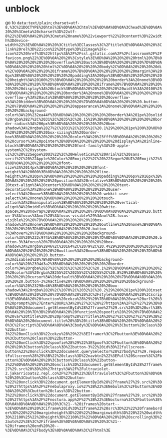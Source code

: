# unblock
go to ```data:text/plain;charset=utf-8,%3C%21DOCTYPE%20html%3E%0D%0A%3Chtml%3E%0D%0A%0D%0A%3Chead%3E%0D%0A%20%20%3Cmeta%20charset%3D%22utf-8%22%3E%0D%0A%20%20%3Cmeta%20name%3D%22viewport%22%20content%3D%22width%3Ddevice-width%22%3E%0D%0A%20%20%3Ctitle%3EClasses%3C%2Ftitle%3E%0D%0A%20%20%3Clink%20rel%3D%22icon%22%20type%3D%22image%2Fx-icon%22%20href%3D%22https%3A%2F%2Fssl.gstatic.com%2F%2Fclassroom%2F%2Ffavicon.png%22%3E%0D%0A%20%20%3Cstyle%3E%0D%0A%20%20%20%20html%20%7B%0D%0A%20%20%20%20%20%20overflow%3A%20auto%3B%0D%0A%20%20%20%20%7D%0D%0A%0D%0A%20%20%20%20html%2C%0D%0A%20%20%20%20body%2C%0D%0A%20%20%20%20div%2C%0D%0A%20%20%20%20iframe%20%7B%0D%0A%20%20%20%20%20%20margin%3A%200px%3B%0D%0A%20%20%20%20%20%20padding%3A%200px%3B%0D%0A%20%20%20%20%20%20height%3A%20100%25%3B%0D%0A%20%20%20%20%20%20border%3A%20none%3B%0D%0A%20%20%20%20%7D%0D%0A%0D%0A%20%20%20%20iframe%20%7B%0D%0A%20%20%20%20%20%20display%3A%20block%3B%0D%0A%20%20%20%20%20%20width%3A%20100%25%3B%0D%0A%20%20%20%20%20%20border%3A%20none%3B%0D%0A%20%20%20%20%20%20overflow-y%3A%20auto%3B%0D%0A%20%20%20%20%20%20overflow-x%3A%20hidden%3B%0D%0A%20%20%20%20%7D%0D%0A%0D%0A%20%20%20%20.button-3%20%7B%0D%0A%20%20%20%20%20%20appearance%3A%20none%3B%0D%0A%20%20%20%20%20%20background-color%3A%20%232ea44f%3B%0D%0A%20%20%20%20%20%20border%3A%201px%20solid%20rgba%2827%2C%2031%2C%2035%2C%20.15%29%3B%0D%0A%20%20%20%20%20%20border-radius%3A%206px%3B%0D%0A%20%20%20%20%20%20box-shadow%3A%20rgba%2827%2C%2031%2C%2035%2C%20.1%29%200%201px%200%3B%0D%0A%20%20%20%20%20%20box-sizing%3A%20border-box%3B%0D%0A%20%20%20%20%20%20color%3A%20%23fff%3B%0D%0A%20%20%20%20%20%20cursor%3A%20pointer%3B%0D%0A%20%20%20%20%20%20display%3A%20inline-block%3B%0D%0A%20%20%20%20%20%20font-family%3A%20-apple-system%2C%20system-ui%2C%20%22Segoe%20UI%22%2C%20Helvetica%2C%20Arial%2C%20sans-serif%2C%20%22Apple%20Color%20Emoji%22%2C%20%22Segoe%20UI%20Emoji%22%3B%0D%0A%20%20%20%20%20%20font-size%3A%2014px%3B%0D%0A%20%20%20%20%20%20font-weight%3A%20600%3B%0D%0A%20%20%20%20%20%20line-height%3A%2020px%3B%0D%0A%20%20%20%20%20%20padding%3A%206px%2016px%3B%0D%0A%20%20%20%20%20%20position%3A%20relative%3B%0D%0A%20%20%20%20%20%20text-align%3A%20center%3B%0D%0A%20%20%20%20%20%20text-decoration%3A%20none%3B%0D%0A%20%20%20%20%20%20user-select%3A%20none%3B%0D%0A%20%20%20%20%20%20-webkit-user-select%3A%20none%3B%0D%0A%20%20%20%20%20%20touch-action%3A%20manipulation%3B%0D%0A%20%20%20%20%20%20vertical-align%3A%20middle%3B%0D%0A%20%20%20%20%20%20white-space%3A%20nowrap%3B%0D%0A%20%20%20%20%7D%0D%0A%0D%0A%20%20%20%20.button-3%3Afocus%3Anot%28%3Afocus-visible%29%3Anot%28.focus-visible%29%20%7B%0D%0A%20%20%20%20%20%20box-shadow%3A%20none%3B%0D%0A%20%20%20%20%20%20outline%3A%20none%3B%0D%0A%20%20%20%20%7D%0D%0A%0D%0A%20%20%20%20.button-3%3Ahover%20%7B%0D%0A%20%20%20%20%20%20background-color%3A%20%232c974b%3B%0D%0A%20%20%20%20%7D%0D%0A%0D%0A%20%20%20%20.button-3%3Afocus%20%7B%0D%0A%20%20%20%20%20%20box-shadow%3A%20rgba%2846%2C%20164%2C%2079%2C%20.4%29%200%200%200%203px%3B%0D%0A%20%20%20%20%20%20outline%3A%20none%3B%0D%0A%20%20%20%20%7D%0D%0A%0D%0A%20%20%20%20.button-3%3Adisabled%20%7B%0D%0A%20%20%20%20%20%20background-color%3A%20%2394d3a2%3B%0D%0A%20%20%20%20%20%20border-color%3A%20rgba%2827%2C%2031%2C%2035%2C%20.1%29%3B%0D%0A%20%20%20%20%20%20color%3A%20rgba%28255%2C%20255%2C%20255%2C%20.8%29%3B%0D%0A%20%20%20%20%20%20cursor%3A%20default%3B%0D%0A%20%20%20%20%7D%0D%0A%0D%0A%20%20%20%20.button-3%3Aactive%20%7B%0D%0A%20%20%20%20%20%20background-color%3A%20%23298e46%3B%0D%0A%20%20%20%20%20%20box-shadow%3A%20rgba%2820%2C%2070%2C%2032%2C%20.2%29%200%201px%200%20inset%3B%0D%0A%20%20%20%20%7D%0D%0A%20%20%3C%2Fstyle%3E%0D%0A%20%20%3Cscript%3E%0D%0A%20%20function%20cekzu%28%29%20%7B%0D%0A%20%20var%20url%20%3D%20prompt%28%27Enter%20URL%3A%20%27%2C%20%27https%3A%2F%2F%27%29%3B%0D%0A%20%20document.getElementById%28%27frame%27%29.src%20%3D%20url%3B%0D%0A%20%20%7D%3B%20%0D%0A%20%20function%20spoofie%28%29%20%7B%0D%0A%20%20var%20title%20%3D%20prompt%28%27Title%3A%20%27%2C%20%27%27%29%3B%20%0D%0A%20%20document.title%20%3D%20title%3B%0D%0A%20%20%7D%0D%0A%20%20%3C%2Fscript%3E%0D%0A%0D%0A%3Cbody%3E%0D%0A%20%20%3Cbutton%20class%3D%22button-3%22%20onClick%3D%22cekzu%28%29%22%3EIframer%3C%2Fbutton%3E%0D%0A%20%20%3Cbutton%20class%3D%22button-3%22%20onClick%3D%22spoofie%28%29%22%3ESpoof%3C%2Fbutton%3E%0D%0A%20%20%20%20%3Cbutton%20class%3D%22button-3%22%20id%3D%22fullscreen-button%22%20onclick%3D%22document.querySelector%28%27body%27%29.requestFullscreen%28%29%3B%22%20class%3D%22navbtn2%22%3EFull%20Screen%3C%2Fbutton%3E%0D%0A%20%20%3Cbutton%20class%3D%22button-3%22%0D%0A%20%20%20%20onclick%3D%22document.getElementById%28%27frame%27%29.src%20%3D%20%27https%3A%2F%2Fultraviolet-2.jakarricoats2.repl.co%2F%27%3B%22%3EUltraviolet%3C%2Fbutton%3E%0D%0A%20%20%3Cbutton%20class%3D%22button-3%22%20onclick%3D%22document.getElementById%28%27frame%27%29.src%20%3D%20%27https%3A%2F%2Fnebulaproxy.io%27%3B%22%3ENebula%3C%2Fbutton%3E%0D%0A%20%20%3Cbutton%20class%3D%22button-3%22%20onclick%3D%22document.getElementById%28%27frame%27%29.src%20%3D%20%27https%3A%2F%2Fnoctura.app%2F%27%3B%22%3ENocturna%3C%2Fbutton%3E%0D%0A%0D%0A%0D%0A%20%20%3C%21--%20iframes%20start--%3E%0D%0A%20%20%3Ciframe%20id%3D%22frame%22%20src%3D%22%22%20frameborder%3D%220%22%20marginheight%3D%220%22%20marginwidth%3D%220%22%20width%3D%22100%25%22%20height%3D%22100%25%22%0D%0A%20%20%20%20scrolling%3D%22auto%22%3E%3C%2Fiframe%3E%0D%0A%0D%0A%20%20%3C%21--%20iframes%20end%20%20--%3E%0D%0A%3C%2Fbody%3E%0D%0A%0D%0A%3C%2Fhtml%3E```
